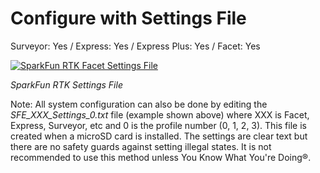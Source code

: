 # Configure with Settings File

Surveyor: Yes / Express: Yes / Express Plus: Yes / Facet: Yes

[![SparkFun RTK Facet Settings File](https://cdn.sparkfun.com/assets/learn_tutorials/1/8/5/7/SparkFun_RTK_Express_-_Settings_File.jpg)](https://cdn.sparkfun.com/assets/learn_tutorials/1/8/5/7/SparkFun_RTK_Express_-_Settings_File.jpg)

*SparkFun RTK Settings File*

Note: All system configuration can also be done by editing the *SFE_XXX_Settings_0.txt* file (example shown above) where XXX is Facet, Express, Surveyor, etc and 0 is the profile number (0, 1, 2, 3). This file is created when a microSD card is installed. The settings are clear text but there are no safety guards against setting illegal states. It is not recommended to use this method unless You Know What You're Doing®.